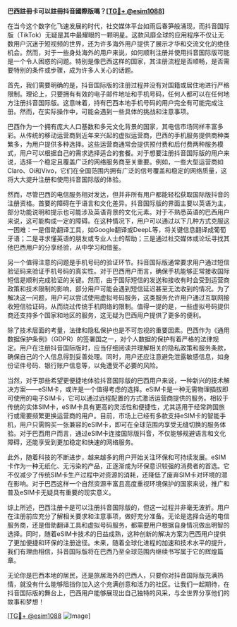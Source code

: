 **巴西註冊卡可以註冊抖音國際版嗎？[[TG💪+ @esim1088](https://t.me/s/esim1088)]**

在当今这个数字化飞速发展的时代，社交媒体平台如雨后春笋般涌现，而抖音国际版（TikTok）无疑是其中最耀眼的一颗明星。这款风靡全球的应用程序不仅让无数用户沉迷于短视频的世界，还为许多海外用户提供了展示才华和交流文化的绝佳机会。然而，对于一些身处海外的用户来说，如何顺利注册并使用抖音国际版可能是一个令人困惑的问题。特别是像巴西这样的国家，其注册流程是否顺畅，是否需要特别的条件或步骤，成为许多人关心的话题。

首先，我们需要明确的是，抖音国际版的注册过程并没有对国籍或居住地进行严格限制。理论上，只要拥有有效的电子邮件地址和手机号码，任何人都可以在任何地方注册抖音国际版。这意味着，持有巴西本地手机号码的用户完全有可能完成注册。然而，在实际操作中，可能会遇到一些具体的挑战和注意事项。

巴西作为一个拥有庞大人口基数和多元文化背景的国家，其电信市场同样丰富多彩。从传统的移动运营商到近年来兴起的虚拟运营商，巴西的手机服务提供商种类繁多，为用户提供多种选择。这些运营商通常会提供预付费和后付费两种服务模式，用户可以根据自己的需求选择适合的套餐。对于想要注册抖音国际版的用户来说，选择一个稳定且覆盖广泛的网络服务商至关重要。例如，一些大型运营商如Claro、Oi和Vivo，它们在全国范围内拥有广泛的信号覆盖和稳定的网络质量，这将大大提升注册和使用抖音国际版的体验。

然而，尽管巴西的电信服务相对发达，但并非所有用户都能轻松获取国际版抖音的注册资格。首要的障碍在于语言和文化差异。抖音国际版的界面主要以英语为主，部分功能说明和提示也可能涉及英语背景的文化元素。对于不熟悉英语的巴西用户来说，这可能构成一定的障碍。在这种情况下，用户可以通过以下几种方式克服这一困难：一是借助翻译工具，如Google翻译或DeepL等，将关键信息翻译成葡萄牙语；二是寻求懂英语的朋友或专业人士的帮助；三是通过社交媒体或论坛寻找其他巴西用户的分享经验，从中学习和借鉴。

另一个值得注意的问题是手机号码的验证环节。抖音国际版通常要求用户通过短信验证码来验证手机号码的真实性。对于巴西用户而言，确保手机能够正常接收国际短信是顺利完成验证的关键。然而，由于国际短信的发送和接收有时会受到运营商政策和技术限制的影响，部分用户可能会遇到短信延迟甚至无法收到的情况。为了解决这一问题，用户可以尝试使用虚拟号码服务，这类服务允许用户通过互联网接收短信验证码，从而绕过传统手机网络的限制。值得一提的是，一些虚拟号码提供商还支持多个国家和地区的服务，这无疑为巴西用户提供了更多的便利。

除了技术层面的考量，法律和隐私保护也是不可忽视的重要因素。巴西作为《通用数据保护条例》（GDPR）的签署国之一，对个人数据的保护有着严格的法律规定。用户在注册抖音国际版时，应当仔细阅读并理解相关的隐私政策和服务条款，确保自己的个人信息得到妥善处理。同时，用户还应注意避免泄露敏感信息，如身份证件号码、银行账户信息等，以免遭受不必要的风险。

当然，对于那些希望更便捷地体验抖音国际版的巴西用户来说，一种新兴的技术解决方案——eSIM卡，或许是一个值得考虑的选择。eSIM卡是一种无需物理插拔即可使用的电子SIM卡，它可以通过远程配置的方式激活运营商提供的服务。相较于传统的实体SIM卡，eSIM卡具有更高的灵活性和便捷性，尤其适用于经常跨国旅行或需要频繁更换运营商的用户。目前，市场上已经有多款支持eSIM卡的智能手机，用户只需购买一张兼容的eSIM卡，即可在全球范围内享受无缝切换的服务体验。对于巴西用户而言，通过eSIM卡连接国际版抖音，不仅能够规避语言和文化障碍，还能享受到更加稳定和快速的网络服务。

此外，随着科技的不断进步，越来越多的用户开始关注环保和可持续发展。eSIM卡作为一种无纸化、无污染的产品，正逐渐成为环保意识较强的消费者的首选。它不仅减少了传统SIM卡生产过程中对资源的消耗，还降低了废弃SIM卡对环境的潜在影响。对于巴西这样一个自然资源丰富且高度重视环境保护的国家来说，推广和普及eSIM卡无疑具有重要的现实意义。

综上所述，巴西注册卡是可以注册抖音国际版的，但这一过程并非毫无波折。用户在注册前应充分了解相关要求和注意事项，做好充分准备。无论是选择合适的电信服务商，还是借助翻译工具和虚拟号码服务，都需要用户根据自身情况做出明智的选择。同时，随着eSIM卡技术的日益成熟，这种创新的解决方案为巴西用户提供了更加便捷和环保的注册途径。未来，随着全球化进程的加速和技术水平的提升，我们有理由相信，抖音国际版将在巴西乃至全球范围内继续书写属于它的辉煌篇章。

无论你是巴西本地的居民，还是旅居海外的巴西人，只要你对抖音国际版充满热情，就没有什么能够阻挡你加入这个充满创意和活力的社区。让我们一起期待，在抖音国际版的舞台上，巴西用户能够展现出自己独特的风采，与全世界分享他们的故事和梦想！

[[TG💪+ @esim1088](https://t.me/s/esim1088) ![Image](https://i.postimg.cc/4NQfJmqS/Snipaste-2025-05-13-00-14-12.png)]